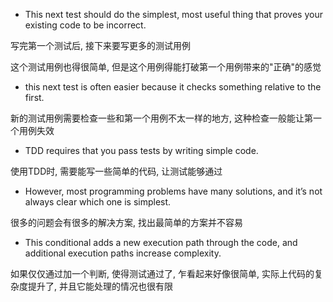 + This next test should do the simplest, most useful thing that proves your existing code to be incorrect.

写完第一个测试后, 接下来要写更多的测试用例

这个测试用例也得很简单, 但是这个用例得能打破第一个用例带来的"正确"的感觉

+ this next test is often easier because it checks something relative to the first.

新的测试用例需要检查一些和第一个用例不太一样的地方, 这种检查一般能让第一个用例失效


+ TDD requires that you pass tests by writing simple code.

使用TDD时, 需要能写一些简单的代码, 让测试能够通过

+ However, most programming problems have many solutions, and it’s not always clear which one is simplest.

很多的问题会有很多的解决方案, 找出最简单的方案并不容易

+ This conditional adds a new execution path through the code, and additional execution paths increase complexity.

如果仅仅通过加一个判断, 使得测试通过了, 乍看起来好像很简单, 实际上代码的复杂度提升了, 并且它能处理的情况也很有限

